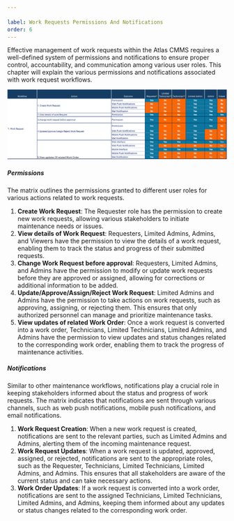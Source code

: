 ```yaml
---

label: Work Requests Permissions And Notifications
order: 6
---
```

Effective management of work requests within the Atlas CMMS requires a well\-defined system of permissions and notifications to ensure proper control, accountability, and communication among various user roles. This chapter will explain the various permissions and notifications associated with work request workflows.

![](../../static/img/image138.png)

##### Permissions

The matrix outlines the permissions granted to different user roles for various actions related to work requests.

1. __Create Work Request__: The Requester role has the permission to create new work requests, allowing various stakeholders to initiate maintenance needs or issues.
2. __View details of Work Request__: Requesters, Limited Admins, Admins, and Viewers have the permission to view the details of a work request, enabling them to track the status and progress of their submitted requests.
3. __Change Work Request before approval__: Requesters, Limited Admins, and Admins have the permission to modify or update work requests before they are approved or assigned, allowing for corrections or additional information to be added.
4. __Update/Approve/Assign/Reject Work Request__: Limited Admins and Admins have the permission to take actions on work requests, such as approving, assigning, or rejecting them. This ensures that only authorized personnel can manage and prioritize maintenance tasks.
5. __View updates of related Work Order__: Once a work request is converted into a work order, Technicians, Limited Technicians, Limited Admins, and Admins have the permission to view updates and status changes related to the corresponding work order, enabling them to track the progress of maintenance activities.

##### Notifications

Similar to other maintenance workflows, notifications play a crucial role in keeping stakeholders informed about the status and progress of work requests. The matrix indicates that notifications are sent through various channels, such as web push notifications, mobile push notifications, and email notifications.

1. __Work Request Creation__: When a new work request is created, notifications are sent to the relevant parties, such as Limited Admins and Admins, alerting them of the incoming maintenance request.
2. __Work Request Updates__: When a work request is updated, approved, assigned, or rejected, notifications are sent to the appropriate roles, such as the Requester, Technicians, Limited Technicians, Limited Admins, and Admins. This ensures that all stakeholders are aware of the current status and can take necessary actions.
3. __Work Order Updates__: If a work request is converted into a work order, notifications are sent to the assigned Technicians, Limited Technicians, Limited Admins, and Admins, keeping them informed about any updates or status changes related to the corresponding work order.
